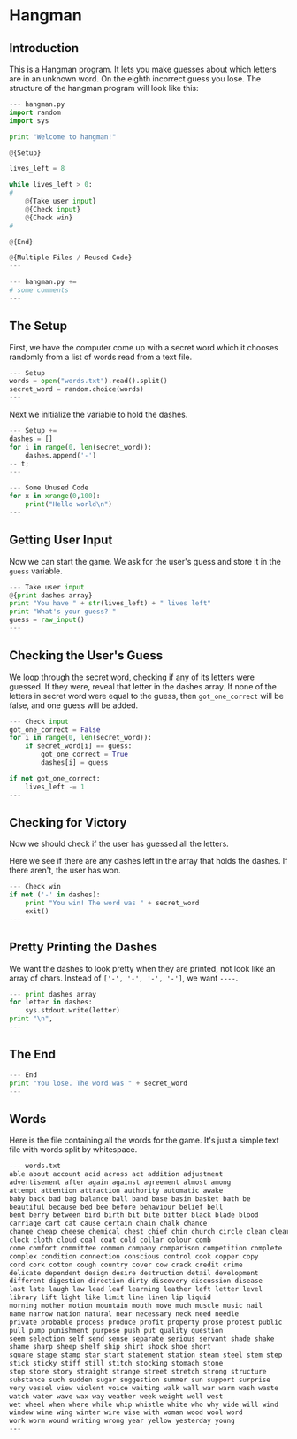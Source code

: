 # Hangman

## Introduction
This is a Hangman program. It lets you make guesses about which letters are in an unknown word. On the eighth incorrect guess you lose.
The structure of the hangman program will look like this:

``` py
--- hangman.py
import random
import sys

print "Welcome to hangman!"

@{Setup}

lives_left = 8

while lives_left > 0:
#
    @{Take user input}
    @{Check input}
    @{Check win}
#

@{End}

@{Multiple Files / Reused Code}
---
```

```py
--- hangman.py +=
# some comments
---
```

## The Setup

First, we have the computer come up with a secret word which it chooses randomly from a list of words read from a text file.

```py
--- Setup
words = open("words.txt").read().split()
secret_word = random.choice(words)
---
```

Next we initialize the variable to hold the dashes.

```py
--- Setup +=
dashes = []
for i in range(0, len(secret_word)):
    dashes.append('-')
-- t;
---
```

```py
--- Some Unused Code
for x in xrange(0,100):
	print("Hello world\n")
---
```

## Getting User Input

Now we can start the game. We ask for the user's guess and store it in the `guess` variable.

```py
--- Take user input
@{print dashes array}
print "You have " + str(lives_left) + " lives left"
print "What's your guess? "
guess = raw_input()
---
```

## Checking the User's Guess

We loop through the secret word, checking if any of its letters were guessed. If they were, reveal that letter in the dashes array. If none of the letters in secret word were equal to the guess, then `got_one_correct` will be false, and one guess will be added.

```py
--- Check input
got_one_correct = False
for i in range(0, len(secret_word)):
    if secret_word[i] == guess:
        got_one_correct = True
        dashes[i] = guess

if not got_one_correct:
    lives_left -= 1
---
```

## Checking for Victory

Now we should check if the user has guessed all the letters.

Here we see if there are any dashes left in the array that holds the dashes. If there aren't, the user has won.

```py
--- Check win
if not ('-' in dashes):
    print "You win! The word was " + secret_word
    exit()
---
```

## Pretty Printing the Dashes

We want the dashes to look pretty when they are printed, not look like an array of chars. Instead of `['-', '-', '-', '-']`, we want `----`.

```py
--- print dashes array
for letter in dashes:
    sys.stdout.write(letter)
print "\n",
---
```

## The End

```py
--- End
print "You lose. The word was " + secret_word
---
```

## Words

Here is the file containing all the words for the game. It's just a simple text file with words split by whitespace.

```txt
--- words.txt
able about account acid across act addition adjustment 
advertisement after again against agreement almost among
attempt attention attraction authority automatic awake 
baby back bad bag balance ball band base basin basket bath be
beautiful because bed bee before behaviour belief bell 
bent berry between bird birth bit bite bitter black blade blood
carriage cart cat cause certain chain chalk chance 
change cheap cheese chemical chest chief chin church circle clean clear
clock cloth cloud coal coat cold collar colour comb 
come comfort committee common company comparison competition complete
complex condition connection conscious control cook copper copy 
cord cork cotton cough country cover cow crack credit crime
delicate dependent design desire destruction detail development 
different digestion direction dirty discovery discussion disease
last late laugh law lead leaf learning leather left letter level 
library lift light like limit line linen lip liquid
morning mother motion mountain mouth move much muscle music nail 
name narrow nation natural near necessary neck need needle
private probable process produce profit property prose protest public 
pull pump punishment purpose push put quality question
seem selection self send sense separate serious servant shade shake 
shame sharp sheep shelf ship shirt shock shoe short
square stage stamp star start statement station steam steel stem step 
stick sticky stiff still stitch stocking stomach stone
stop store story straight strange street stretch strong structure 
substance such sudden sugar suggestion summer sun support surprise
very vessel view violent voice waiting walk wall war warm wash waste 
watch water wave wax way weather week weight well west
wet wheel when where while whip whistle white who why wide will wind 
window wine wing winter wire wise with woman wood wool word
work worm wound writing wrong year yellow yesterday young
---
```
